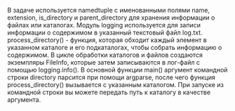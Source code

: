В задаче используется namedtuple с именованными полями name, extension, is_directory и parent_directory для хранения информации о файлах или каталогах.
Модуль logging используется для записи информации о содержимом в указанный текстовый файл log.txt.
process_directory() - функция, которая обходит каждый элемент в указанном каталоге и его подкаталогах, чтобы собрать информацию о содержимом.
В цикле обработки каталогов и файлов создаются экземпляры FileInfo, которые затем записываются в лог-файл с помощью logging.info().
В основной функции main() аргумент командной строки directory парсится при помощи argparse, после чего функция process_directory() вызывается с указанным каталогом.
При запуске из командной строки вы можете передать путь к каталогу в качестве аргумента.
